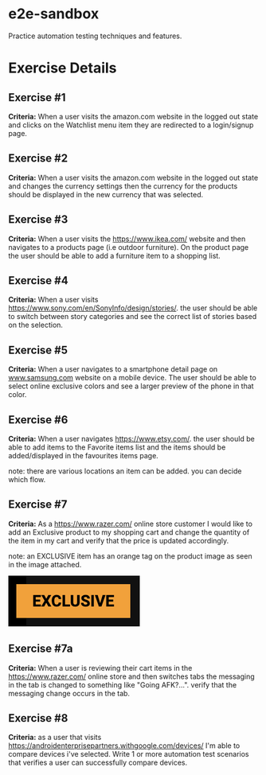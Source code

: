 # e2e-sandbox
Practice automation testing techniques and features.

# Exercise Details

## Exercise #1
 **Criteria:** When a user visits the amazon.com website in the logged out state 
 and clicks on the Watchlist menu item they are redirected to a login/signup page.

 ## Exercise #2
 **Criteria:** When a user visits the amazon.com website in the logged out state and changes the currency settings then the currency for the products should be displayed in the new currency that was selected.

## Exercise #3
 **Criteria:** When a user visits the https://www.ikea.com/ website and then navigates to a products page (i.e outdoor furniture). On the product page the user should be able to add a furniture item to a shopping list.

## Exercise #4
 **Criteria:** When a user visits https://www.sony.com/en/SonyInfo/design/stories/. the user should be able to switch between story categories and see the correct list of stories based on the selection.

 ## Exercise #5
 **Criteria:** When a user navigates to a smartphone detail page on www.samsung.com website on a mobile device. The user should be able to select online exclusive colors and see a larger preview of the phone in that color.

## Exercise #6 
**Criteria:** When a user navigates https://www.etsy.com/. the user should be able to add items to the Favorite items list
and the items should be added/displayed in the favourites items page. 

note:  there are various locations an item can be added. you can decide which flow.

## Exercise #7
**Criteria:** As a https://www.razer.com/ online store customer I would like to add an Exclusive product to my shopping cart and change the quantity of the item in my cart and verify that the price is updated accordingly.

note: an EXCLUSIVE item has an orange tag on the product image as seen in the image attached.

![Alt image of label for EXCLUSIVE product](assets/Screenshot%202023-07-24%20at%2011.07.28%20AM.png)


## Exercise #7a
**Criteria:** When a user is reviewing their cart items in the https://www.razer.com/ online store and then switches tabs the messaging in the tab is changed to something like  "Going AFK?...". verify that the messaging change occurs in the tab.

## Exercise #8
**Criteria:** as a user that visits https://androidenterprisepartners.withgoogle.com/devices/ I'm able to compare devices i've selected. Write 1 or more automation test scenarios that verifies a user can successfully compare devices.
